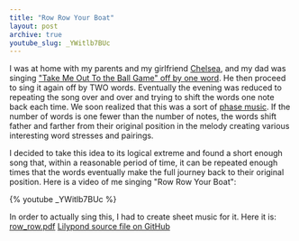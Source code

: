```yaml
---
title: "Row Row Your Boat"
layout: post
archive: true
youtube_slug: _YWitlb7BUc
---
```


I was at home with my parents and my girlfriend <a href="http://www.chelseahollow.com">Chelsea</a>, and my dad was singing <a href="{{ site.url }}/blog/new-video-camera-take-me-out-to-the-ball-game/">"Take Me Out To the Ball Game" off by one word</a>. He then proceed to sing it again off by TWO words. Eventually the evening was reduced to repeating the song over and over and trying to shift the words one note back each time. We soon realized that this was a sort of <a href="http://en.wikipedia.org/wiki/Phasing">phase music</a>. If the number of words is one fewer than the number of notes, the words shift father and farther from their original position in the melody creating various interesting word stresses and pairings.

I decided to take this idea to its logical extreme and found a short enough song that, within a reasonable period of time, it can be repeated enough times that the words eventually make the full journey back to their original position. Here is a video of me singing "Row Row Your Boat":

{% youtube _YWitlb7BUc %}

In order to actually sing this, I had to create sheet music for it.
Here it is: <a href="{{ site.url }}/uploads/2009/03/row_row.pdf">row_row.pdf</a>
<a href="https://github.com/captbaritone/eldredge-our_love_will_last_as_long">Lilypond source file on GitHub</a>

